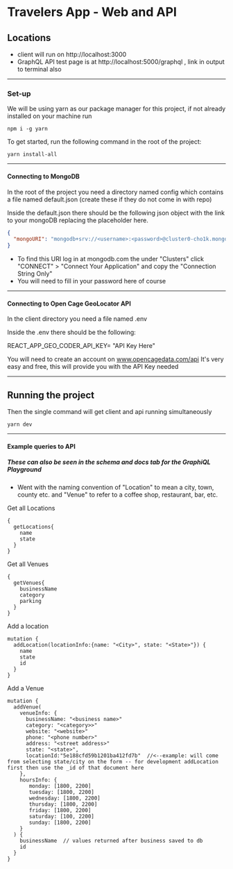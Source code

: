 # Travelers App - Web and API

## Locations

- client will run on http://localhost:3000
- GraphQL API test page is at http://localhost:5000/graphql , link in output to terminal also

---

### Set-up

We will be using yarn as our package manager for this project, if not already installed on your machine run

```
npm i -g yarn
```

To get started, run the following command in the root of the project:

```
yarn install-all
```

---

#### Connecting to MongoDB

In the root of the project you need a directory named config which contains a file named default.json (create these if they do not come in with repo)

Inside the default.json there should be the following json object with the link to your mongoDB replacing the placeholder here.

```json
{
  "mongoURI": "mongodb+srv://<username>:<password>@cluster0-cho1k.mongodb.net/test?retryWrites=true"
}
```

- To find this URI log in at mongodb.com the under "Clusters" click "CONNECT" > "Connect Your Application" and copy the "Connection String Only"
- You will need to fill in your password here of course

---

#### Connecting to Open Cage GeoLocator API

In the client directory you need a file named .env

Inside the .env there should be the following:

REACT_APP_GEO_CODER_API_KEY= "API Key Here"

You will need to create an account on www.opencagedata.com/api
It's very easy and free, this will provide you with the API Key needed

---

## Running the project

Then the single command will get client and api running simultaneously

```
yarn dev
```


---

#### Example queries to API

##### These can also be seen in the schema and docs tab for the GraphiQL Playground

- Went with the naming convention of "Location" to mean a city, town, county etc. and "Venue" to refer to a coffee shop, restaurant, bar, etc.

Get all Locations

```
{
  getLocations{
    name
    state
  }
}
```

Get all Venues

```
{
  getVenues{
    businessName
    category
    parking
  }
}
```

Add a location

```
mutation {
  addLocation(locationInfo:{name: "<City>", state: "<State>"}) {
    name
    state
    id
  }
}
```

Add a Venue

```
mutation {
  addVenue(
    venueInfo: {
      businessName: "<business name>"
      category: "<category>>"
      website: "<website>"
      phone: "<phone number>"
      address: "<street address>"
      state: "<state>",
      locationId:"5e188cfd59b1201ba412fd7b"  //<--example: will come from selecting state/city on the form -- for development addLocation first then use the _id of that document here
    },
    hoursInfo: {
       monday: [1800, 2200]
       tuesday: [1800, 2200]
       wednesday: [1800, 2200]
       thursday: [1800, 2200]
       friday: [1800, 2200]
       saturday: [100, 2200]
       sunday: [1800, 2200]
    }
  ) {
    businessName  // values returned after business saved to db
    id
  }
}
```
